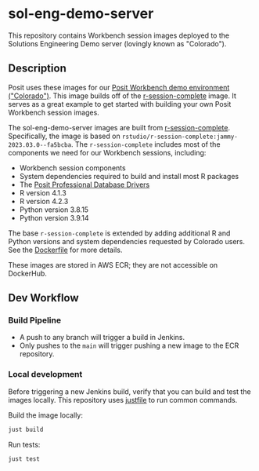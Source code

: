 # sol-eng-demo-server

This repository contains Workbench session images deployed to the Solutions Engineering Demo server (lovingly known as "Colorado").

## Description

Posit uses these images for our [Posit Workbench demo environment ("Colorado")](https://colorado.posit.co). This image builds off of the [r-session-complete](https://github.com/rstudio/rstudio-docker-products/tree/dev/r-session-complete) image. It serves as a great example to get started with building your own Posit Workbench session images.

The sol-eng-demo-server images are built from [r-session-complete](https://github.com/rstudio/rstudio-docker-products/tree/dev/r-session-complete). Specifically, the image is based on `rstudio/r-session-complete:jammy-2023.03.0--fa5bcba`. The `r-session-complete` includes most of the components we need for our Workbench sessions, including:

- Workbench session components
- System dependencies required to build and install most R packages
- The [Posit Professional Database Drivers](https://docs.posit.co/pro-drivers/)
- R version 4.1.3
- R version 4.2.3
- Python version 3.8.15
- Python version 3.9.14

The base `r-session-complete` is extended by adding additional R and Python versions and system dependencies requested by Colorado users. See the [Dockerfile](./Dockerfile) for more details.

These images are stored in AWS ECR; they are not accessible on DockerHub.

## Dev Workflow

### Build Pipeline

- A push to any branch will trigger a build in Jenkins.
- Only pushes to the `main` will trigger pushing a new image to the ECR repository.

### Local development

Before triggering a new Jenkins build, verify that you can build and test the images locally. This repository uses [justfile](https://github.com/casey/just) to run common commands.

Build the image locally:

```bash
just build
```
Run tests:

```bash
just test
```
